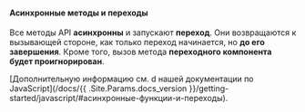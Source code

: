 #### Асинхронные методы и переходы

Все методы API **асинхронны** и запускают **переход**. Они возвращаются к вызывающей стороне, как только переход начинается, но **до его завершения**. Кроме того, вызов метода **переходного компонента будет проигнорирован**.

[Дополнительную информацию см. d нашей документации по JavaScript](/docs/{{ .Site.Params.docs_version }}/getting-started/javascript/#асинхронные-функции-и-переходы).
